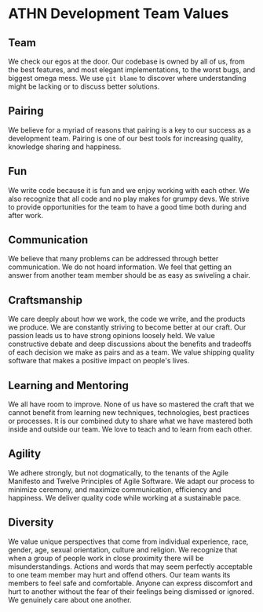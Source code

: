 ATHN Development Team Values
============================

Team
---------------------------------
We check our egos at the door. Our codebase is owned by all of us, from the best features, and most elegant implementations, to the worst bugs, and biggest omega mess. We use `git blame` to discover where understanding might be lacking or to discuss better solutions.

Pairing
---------------------------------
We believe for a myriad of reasons that pairing is a key to our success as a development team. Pairing is one of our best tools for increasing quality, knowledge sharing and happiness.

Fun
---------------------------------
We write code because it is fun and we enjoy working with each other. We also recognize that all code and no play makes for grumpy devs. We strive to provide opportunities for the team to have a good time both during and after work.

Communication
---------------------------------
We believe that many problems can be addressed through better communication. We do not hoard information. We feel that getting an answer from another team member should be as easy as swiveling a chair. 

Craftsmanship
---------------------------------
We care deeply about how we work, the code we write, and the products we produce. We are constantly striving to become better at our craft. Our passion leads us to have strong opinions loosely held. We value constructive debate and deep discussions about the benefits and tradeoffs of each decision we make as pairs and as a team.  We value shipping quality software that makes a positive impact on people's lives.

Learning and Mentoring
---------------------------------
We all have room to improve. None of us have so mastered the craft that we cannot benefit from learning new techniques, technologies, best practices or processes. It is our combined duty to share what we have mastered both inside and outside our team. We love to teach and to learn from each other.

Agility
---------------------------------
We adhere strongly, but not dogmatically, to the tenants of the Agile Manifesto and Twelve Principles of Agile Software. We adapt our process to minimize ceremony, and maximize communication, efficiency and happiness. We deliver quality code while working at a sustainable pace.

Diversity
---------------------------------
We value unique perspectives that come from individual experience, race, gender, age, sexual orientation, culture and religion. We recognize that when a group of people work in close proximity there will be misunderstandings. Actions and words that may seem perfectly acceptable to one team member may hurt and offend others. Our team wants its members to feel safe and comfortable. Anyone can express discomfort and hurt to another without the fear of their feelings being dismissed or ignored. We genuinely care about one another. 



